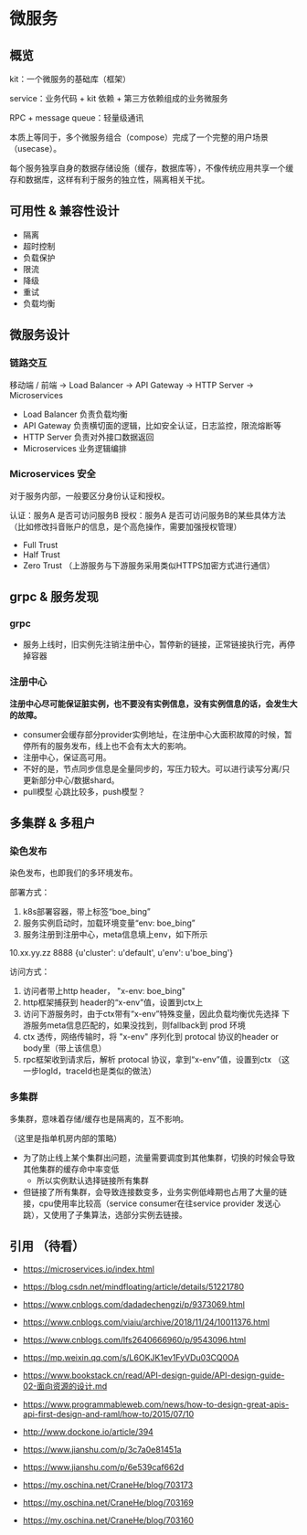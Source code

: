 # 微服务

## 概览

kit：一个微服务的基础库（框架）

service：业务代码 + kit 依赖 + 第三方依赖组成的业务微服务

RPC + message queue：轻量级通讯

本质上等同于，多个微服务组合（compose）完成了一个完整的用户场景（usecase）。

每个服务独享自身的数据存储设施（缓存，数据库等），不像传统应用共享一个缓存和数据库，这样有利于服务的独立性，隔离相关干扰。

## 可用性 & 兼容性设计

- 隔离
- 超时控制
- 负载保护 
- 限流
- 降级
- 重试
- 负载均衡


## 微服务设计

### 链路交互

移动端 / 前端 -> Load Balancer -> API Gateway -> HTTP Server -> Microservices

- Load Balancer 负责负载均衡
- API Gateway 负责横切面的逻辑，比如安全认证，日志监控，限流熔断等
- HTTP Server 负责对外接口数据返回
- Microservices 业务逻辑编排

### Microservices 安全

对于服务内部，一般要区分身份认证和授权。

认证：服务A 是否可访问服务B
授权：服务A 是否可访问服务B的某些具体方法（比如修改抖音账户的信息，是个高危操作，需要加强授权管理）


- Full Trust
- Half Trust
- Zero Trust （上游服务与下游服务采用类似HTTPS加密方式进行通信）

## grpc & 服务发现

### grpc

- 服务上线时，旧实例先注销注册中心，暂停新的链接，正常链接执行完，再停掉容器

### 注册中心

<b>注册中心尽可能保证脏实例，也不要没有实例信息，没有实例信息的话，会发生大的故障。</b>

- consumer会缓存部分provider实例地址，在注册中心大面积故障的时候，暂停所有的服务发布，线上也不会有太大的影响。
- 注册中心，保证高可用。
- 不好的是，节点同步信息是全量同步的，写压力较大。可以进行读写分离/只更新部分中心/数据shard。
- pull模型 心跳比较多，push模型？

## 多集群 & 多租户

### 染色发布

染色发布，也即我们的多环境发布。

部署方式：

1. k8s部署容器，带上标签“boe_bing”
2. 服务实例启动时，加载环境变量“env: boe_bing”
3. 服务注册到注册中心，meta信息填上env，如下所示

10.xx.yy.zz  8888  {u'cluster': u'default', u'env': u'boe_bing'}

访问方式：

1. 访问者带上http header， "x-env: boe_bing"
2. http框架捕获到 header的“x-env”值，设置到ctx上
3. 访问下游服务时，由于ctx带有“x-env”特殊变量，因此负载均衡优先选择 下游服务meta信息匹配的，如果没找到，则fallback到 prod 环境
4. ctx 透传，网络传输时，将 "x-env" 序列化到 protocal 协议的header or body里（带上该信息）
5. rpc框架收到请求后，解析 protocal 协议，拿到“x-env”值，设置到ctx （这一步logId，traceId也是类似的做法）

### 多集群

多集群，意味着存储/缓存也是隔离的，互不影响。

（这里是指单机房内部的策略）

- 为了防止线上某个集群出问题，流量需要调度到其他集群，切换的时候会导致其他集群的缓存命中率变低
    - 所以实例默认选择链接所有集群
- 但链接了所有集群，会导致连接数变多，业务实例低峰期也占用了大量的链接，cpu使用率比较高（service consumer在往service provider 发送心跳），又使用了子集算法，选部分实例去链接。

## 引用 （待看）

- https://microservices.io/index.html
- https://blog.csdn.net/mindfloating/article/details/51221780


- https://www.cnblogs.com/dadadechengzi/p/9373069.html
- https://www.cnblogs.com/viaiu/archive/2018/11/24/10011376.html
- https://www.cnblogs.com/lfs2640666960/p/9543096.html
- https://mp.weixin.qq.com/s/L6OKJK1ev1FyVDu03CQ0OA
- https://www.bookstack.cn/read/API-design-guide/API-design-guide-02-面向资源的设计.md
- https://www.programmableweb.com/news/how-to-design-great-apis-api-first-design-and-raml/how-to/2015/07/10
- http://www.dockone.io/article/394
- https://www.jianshu.com/p/3c7a0e81451a
- https://www.jianshu.com/p/6e539caf662d
- https://my.oschina.net/CraneHe/blog/703173
- https://my.oschina.net/CraneHe/blog/703169
- https://my.oschina.net/CraneHe/blog/703160

